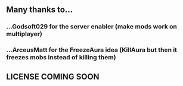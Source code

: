## Many thanks to...
### ...Godsoft029 for the server enabler (make mods work on multiplayer)
### ...ArceusMatt for the FreezeAura idea (KillAura but then it freezes mobs instead of killing them)

## LICENSE COMING SOON
